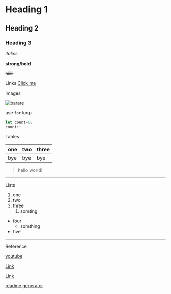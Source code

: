 # Heading 1

## Heading 2

### Heading 3

_italics_

**strong/bold**

~~hiiiii~~

Links
[Click me](https://www.youtube.com/watch?v=bpdvNwvEeSE "tutorial")

Images

![barare](https://shirintanz.ir/wp-content/uploads/%D8%B4%D8%A8-%D9%87%D8%A7%DB%8C-%D8%A8%D8%B1%D8%B1%D9%87.jpg "shirfarhad & kianosh")

use `for` loop

```javascript
let count=0;
count++
```

Tables

| one | two | three |
| --- | --- | ----- |
| bye | bye |  bye  |

>hello world!

---

Lists

1. one
1. two
1. three
   1. somting

- four
   - somthing
- five

***
Reference

[youtube](https://shirintanz.ir/wp-content/uploads/%D8%B4%D8%A8-%D9%87%D8%A7%DB%8C-%D8%A8%D8%B1%D8%B1%D9%87.jpg)

[Link](https://www.makeareadme.com/)

[Link](https://www.freecodecamp.org/news/how-to-write-a-good-readme-file/)

[readme generator](https://github.com/rahuldkjain/github-profile-readme-generator)

